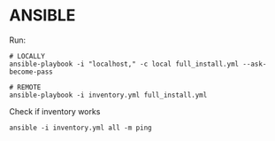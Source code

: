 # ANSIBLE

Run:
```SHELL
# LOCALLY
ansible-playbook -i "localhost," -c local full_install.yml --ask-become-pass

# REMOTE
ansible-playbook -i inventory.yml full_install.yml
```

Check if inventory works
```SHELL
ansible -i inventory.yml all -m ping
```
